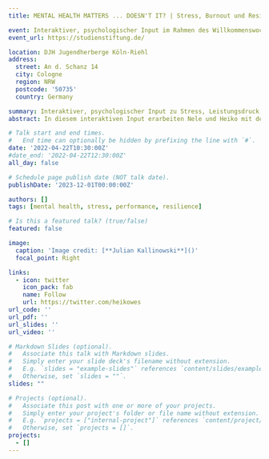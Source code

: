 ```yaml
---
title: MENTAL HEALTH MATTERS ... DOESN'T IT? | Stress, Burnout und Resilienz im Studium 

event: Interaktiver, psychologischer Input im Rahmen des Willkommenswochenendes für neue Stipendiat_innen der Studienstiftung des dt. Volkes
event_url: https://studienstiftung.de/

location: DJH Jugendherberge Köln-Riehl
address:
  street: An d. Schanz 14
  city: Cologne
  region: NRW
  postcode: '50735'
  country: Germany

summary: Interaktiver, psychologischer Input zu Stress, Leistungsdruck, Burnout und Resilienz im Rahmen des Willkommenswochenendes für neue Stipendiat_innen der Studienstiftung des dt. Volkes. 
abstract: In diesem interaktiven Input erarbeiten Nele und Heiko mit den Teilnehmenden die Themen Stress und Leistungsdruck im Studium, Burnout und seine Frühwarnzeichen, und stellen Anlaufstellen für psychische Belastungssituationen vor. Zudem erfolgt eine kritische Auseinandersetzung mit dem Resilienzkonzept, gefolgt von Vertiefungen, welche Facetten die individuellen Ressourcen stärken können und welche Werkzeuge in der praktischen Umsetzung im Studienalltag unterstützen können. Die Teilnehmenden erhalten außerdem einen Einblick in die Kampagnenarbeit von *Mind the Mind*, einer europaweiten Initiative zur Entstigmatisierung psychischer Störungen.

# Talk start and end times.
#   End time can optionally be hidden by prefixing the line with `#`.
date: '2022-04-22T10:30:00Z'
#date_end: '2022-04-22T12:30:00Z'
all_day: false

# Schedule page publish date (NOT talk date).
publishDate: '2023-12-01T00:00:00Z'

authors: []
tags: [mental health, stress, performance, resilience]

# Is this a featured talk? (true/false)
featured: false

image:
  caption: 'Image credit: [**Julian Kallinowski**]()'
  focal_point: Right

links:
  - icon: twitter
    icon_pack: fab
    name: Follow
    url: https://twitter.com/heikowes
url_code: ''
url_pdf: ''
url_slides: ''
url_video: ''

# Markdown Slides (optional).
#   Associate this talk with Markdown slides.
#   Simply enter your slide deck's filename without extension.
#   E.g. `slides = "example-slides"` references `content/slides/example-slides.md`.
#   Otherwise, set `slides = ""`.
slides: ""

# Projects (optional).
#   Associate this post with one or more of your projects.
#   Simply enter your project's folder or file name without extension.
#   E.g. `projects = ["internal-project"]` references `content/project/deep-learning/index.md`.
#   Otherwise, set `projects = []`.
projects:
  - []
---
```

